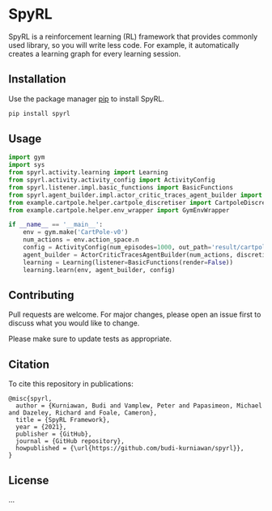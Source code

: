 # SpyRL

SpyRL is a reinforcement learning (RL) framework that provides commonly used library, so you will write
less code. For example, it automatically creates a learning graph for every learning session.

## Installation

Use the package manager [pip](https://pip.pypa.io/en/stable/) to install SpyRL.

```bash
pip install spyrl
```

## Usage

```python
import gym
import sys
from spyrl.activity.learning import Learning
from spyrl.activity.activity_config import ActivityConfig
from spyrl.listener.impl.basic_functions import BasicFunctions
from spyrl.agent_builder.impl.actor_critic_traces_agent_builder import ActorCriticTracesAgentBuilder
from example.cartpole.helper.cartpole_discretiser import CartpoleDiscretiser
from example.cartpole.helper.env_wrapper import GymEnvWrapper

if __name__ == '__main__':
    env = gym.make('CartPole-v0')
    num_actions = env.action_space.n
    config = ActivityConfig(num_episodes=1000, out_path='result/cartpole/test1/')
    agent_builder = ActorCriticTracesAgentBuilder(num_actions, discretiser=CartpoleDiscretiser())
    learning = Learning(listener=BasicFunctions(render=False))
    learning.learn(env, agent_builder, config)
```

## Contributing
Pull requests are welcome. For major changes, please open an issue first to discuss what you would like to change.

Please make sure to update tests as appropriate.

## Citation

To cite this repository in publications:
```
@misc{spyrl,
  author = {Kurniawan, Budi and Vamplew, Peter and Papasimeon, Michael and Dazeley, Richard and Foale, Cameron},
  title = {SpyRL Framework},
  year = {2021},
  publisher = {GitHub},
  journal = {GitHub repository},
  howpublished = {\url{https://github.com/budi-kurniawan/spyrl}},
}
```

## License
...
